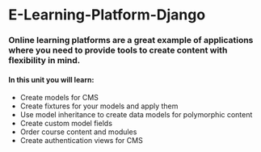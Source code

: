 # E-Learning-Platform-Django

<h3>Online learning platforms are a great example of applications where you need to provide tools to create content with flexibility in mind.</h3>
<h4>In this unit you will learn:</h4>

- Create models for CMS
- Create fixtures for your models and apply them
- Use model inheritance to create data models for polymorphic content
- Create custom model fields
- Order course content and modules
- Create authentication views for CMS